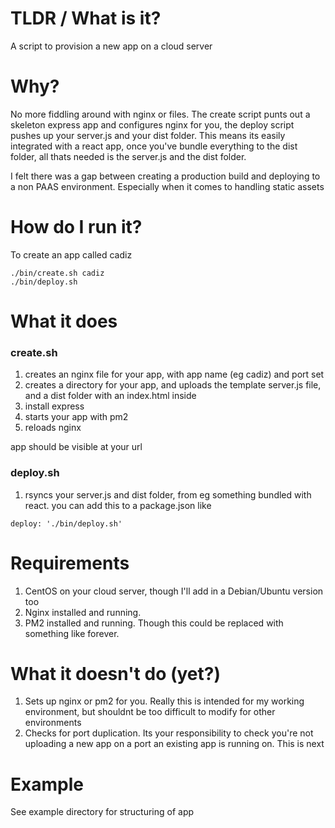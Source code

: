 # TLDR / What is it?

A script to provision a new app on a cloud server

# Why?

No more fiddling around with nginx or files. The create script punts out a skeleton express app and configures nginx for you, the deploy script pushes up your server.js and your dist folder. This means its easily integrated with a react app, once you've bundle everything to the dist folder, all thats needed is the server.js and the dist folder.

I felt there was a gap between creating a production build and deploying to a non PAAS environment. Especially when it comes to handling static assets


# How do I run it?

To create an app called cadiz
```
./bin/create.sh cadiz
./bin/deploy.sh
```

# What it does

### create.sh

1. creates an nginx file for your app, with app name (eg cadiz) and port set
2. creates a directory for your app, and uploads the template server.js file, and a dist folder with an index.html inside
3. install express
4. starts your app with pm2 
5. reloads nginx

app should be visible at your url

### deploy.sh

1. rsyncs your server.js and dist folder, from eg something bundled with react. you can add this to a package.json like

```
deploy: './bin/deploy.sh'
```

# Requirements

1. CentOS on your cloud server, though I'll add in a Debian/Ubuntu version too
2. Nginx installed and running. 
3. PM2 installed and running. Though this could be replaced with something like forever.

# What it doesn't do (yet?)

1. Sets up nginx or pm2 for you. Really this is intended for my working environment, but shouldnt be too difficult to modify for other environments
2. Checks for port duplication. Its your responsibility to check you're not uploading a new app on a port an existing app is running on. This is next

# Example

See example directory for structuring of app
